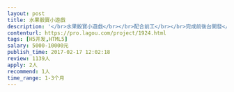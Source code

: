 ```yaml
---                
layout: post       
title: 水果骰寶小遊戲           
description: '</br>水果骰寶小遊戲</br></br>配合前工</br></br>完成前後台開發</br></br>詳細查看需求文檔</br></br>玩家下注後，只要一顆骰子出現該下注水果，</br>就可獲得２倍賠率；２顆骰子出現該水果，可獲得３倍賠率；３顆骰子出現該水果，可獲得 3 倍賠率。</br>'     
contenturl: https://pro.lagou.com/project/1924.html      
tags: [H5开发,HTML5]            
salary: 5000-10000元          
publish_time: 2017-02-17 12:02:18         
review: 1139人                   
apply: 2人                   
recommend: 1人                   
time_range: 1-3个月              
---                 
```

